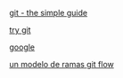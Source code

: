 [git - the simple guide](http://rogerdudler.github.com/git-guide)

[try git](http://try.github.com)

[google](https://www.google.es/)

[un modelo de ramas git flow](http://nvie.com/posts/a-successful-git-branching-model/)
